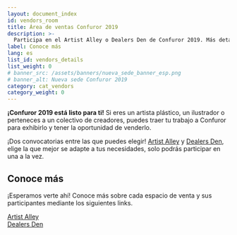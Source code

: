 ```yaml
---
layout: document_index
id: vendors_room
title: Área de ventas Confuror 2019
description: >-
  Participa en el Artist Alley o Dealers Den de Confuror 2019. Más detalles aquí.
label: Conoce más
lang: es
list_id: vendors_details
list_weight: 0
# banner_src: /assets/banners/nueva_sede_banner_esp.png
# banner_alt: Nueva sede Confuror 2019
category: cat_vendors
category_weight: 0
---
```


**¡Confuror 2019 está listo para ti!** Si eres un artista plástico, un ilustrador o perteneces a un colectivo de creadores, puedes traer tu trabajo a Confuror para exhibirlo y tener la oportunidad de venderlo.

¡Dos convocatorias entre las que puedes elegir! [Artist Alley](/es/area_de_ventas/artist_alley) y [Dealers Den](/es/area_de_ventas/dealers_den), elige la que mejor se adapte a tus necesidades, solo podrás participar en una a la vez.

<!-- <div class="container text-center">
<img src="/assets/images/mapa_area_ventas.png" alt="Mapa área de ventas Confuror 2019" class="img-fluid">
<span>Mapa de Área de Ventas, Confuror 2019</span>
</div>
<br>

## ¡Más espacio, más lugares!

Hemos invertido mucho esfuerzo en proveer un espacio mucho más grande y cómodo para nuestro Artist Alley y Dealers Den este año. Mejor ventilado, mejor iluminado y en mejor ubicación.

<div class="container text-center"><img src="/assets/images/salon_stelaris_promo.png" alt="Salón Stelaris - Fiesta Americana Guadalajara" class="img-fluid"></div>
<br>

El salón Stelaris del Hotel Fiesta Americana Guadalajara es un lugar histórico y en donde este año nuestros artistas invitados e invitados de honor te acompañaran a ti en esta gran exposición de talento en la comunidad Furry. -->

## Conoce más

¡Esperamos verte ahí! Conoce más sobre cada espacio de venta y sus participantes mediante los siguientes links.

<div class="container text-center">
  <div class="row">
    <div class="col-6">
      <a href="/es/area_de_ventas/artist_alley" class="btn btn-primary btn-block">Artist Alley</a>
    </div>
    <div class="col-6">
      <a href="/es/area_de_ventas/dealers_den" class="btn btn-primary btn-block">Dealers Den</a>
    </div>
  </div>
</div>